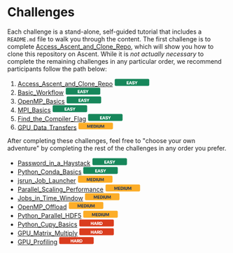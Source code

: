 

# Challenges

Each challenge is a stand-alone, self-guided tutorial that includes a `README.md` file to walk you through the content. The first challenge is to complete [Access_Ascent_and_Clone_Repo](Access_Ascent_and_Clone_Repo), which will show you how to clone this repository on Ascent. While it is *not actually necessary* to complete the remaining challenges in any particular order, we recommend participants follow the path below:

1. [Access_Ascent_and_Clone_Repo](Access_Ascent_and_Clone_Repo) <img src="../images/easy_badge.png" width="80">
2. [Basic_Workflow](Basic_Workflow) <img src="../images/easy_badge.png" width="80">
3. [OpenMP_Basics](OpenMP_Basics) <img src="../images/easy_badge.png" width="80">
4. [MPI_Basics](MPI_Basics) <img src="../images/easy_badge.png" width="80">
5. [Find_the_Compiler_Flag](Find_the_Compiler_Flag) <img src="../images/easy_badge.png" width="80">
6. [GPU_Data_Transfers](GPU_Data_Transfers) <img src="../images/medium_badge.png" width="80">

After completing these challenges, feel free to "choose your own adventure" by completing the rest of the challenges in any order you prefer.

- [Password_in_a_Haystack](Password_in_a_Haystack) <img src="../images/easy_badge.png" width="80">
- [Python_Conda_Basics](Python_Conda_Basics) <img src="../images/easy_badge.png" width="80">
- [jsrun_Job_Launcher](jsrun_Job_Launcher) <img src="../images/medium_badge.png" width="80">
- [Parallel_Scaling_Performance](Parallel_Scaling_Performance) <img src="../images/medium_badge.png" width="80">
- [Jobs_in_Time_Window](Jobs_in_Time_Window) <img src="../images/medium_badge.png" width="80">
- [OpenMP_Offload](OpenMP_Offload) <img src="../images/medium_badge.png" width="80">
- [Python_Parallel_HDF5](Python_Parallel_HDF5) <img src="../images/medium_badge.png" width="80">
- [Python_Cupy_Basics](Python_Cupy_Basics) <img src="../images/hard_badge.png" width="80">
- [GPU_Matrix_Multiply](GPU_Matrix_Multiply) <img src="../images/hard_badge.png" width="80">
- [GPU_Profiling](GPU_Profiling) <img src="../images/hard_badge.png" width="80">
